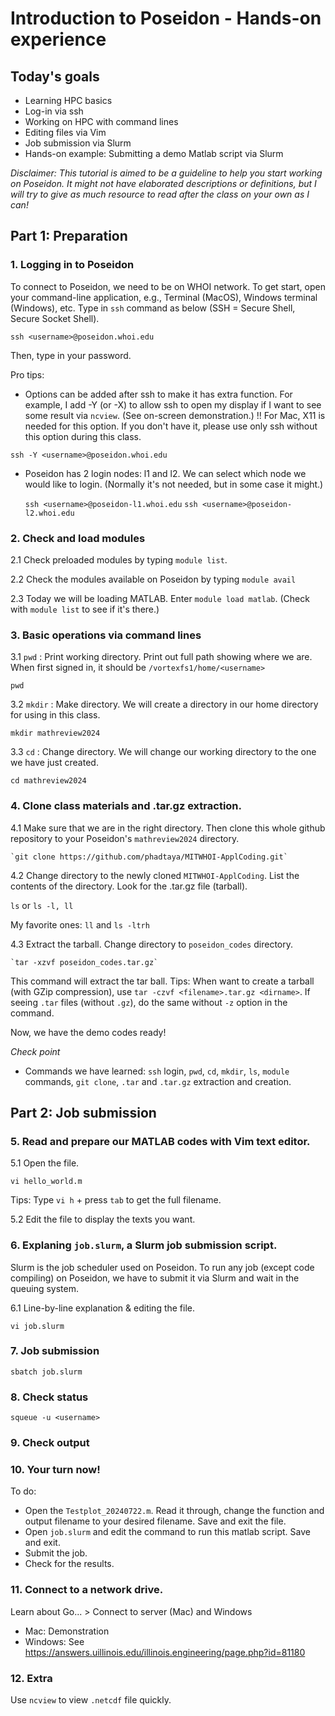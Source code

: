 # Introduction to Poseidon - Hands-on experience

## Today's goals

* Learning HPC basics
* Log-in via ssh
* Working on HPC with command lines
* Editing files via Vim
* Job submission via Slurm
* Hands-on example: Submitting a demo Matlab script via Slurm

*Disclaimer: This tutorial is aimed to be a guideline to help you start working on Poseidon. It might not have elaborated descriptions or definitions, but I will try to give as much resource to read after the class on your own as I can!*

## Part 1: Preparation

### 1. Logging in to Poseidon

To connect to Poseidon, we need to be on WHOI network. To get start, open your command-line application, e.g., Terminal (MacOS), Windows terminal (Windows), etc. Type in `ssh` command as below (SSH = Secure Shell, Secure Socket Shell).

`ssh <username>@poseidon.whoi.edu`

Then, type in your password.

Pro tips:
- Options can be added after ssh to make it has extra function. For example, I add -Y (or -X) to allow ssh to open my display if I want to see some result via `ncview`. (See on-screen demonstration.) !! For Mac, X11 is needed for this option. If you don't have it, please use only ssh without this option during this class.

`ssh -Y <username>@poseidon.whoi.edu`

- Poseidon has 2 login nodes: l1 and l2. We can select which node we would like to login. (Normally it's not needed, but in some case it might.)

    `ssh <username>@poseidon-l1.whoi.edu`   `ssh <username>@poseidon-l2.whoi.edu`

### 2. Check and load modules

2.1 Check preloaded modules by typing  `module list`.

2.2 Check the modules available on Poseidon by typing `module avail`

2.3 Today we will be loading MATLAB. Enter `module load matlab`. (Check with `module list` to see if it's there.)

### 3. Basic operations via command lines

3.1 `pwd` : Print working directory. Print out full path showing where we are. When first signed in, it should be `/vortexfs1/home/<username>`

  `pwd`

3.2 `mkdir` : Make directory. We will create a directory in our home directory for using in this class.

  `mkdir mathreview2024`

3.3 `cd` : Change directory. We will change our working directory to the one we have just created.

`cd mathreview2024`

### 4. Clone class materials and .tar.gz extraction.

4.1 Make sure that we are in the right directory. Then clone this whole github repository to your Poseidon's `mathreview2024` directory.

    `git clone https://github.com/phadtaya/MITWHOI-ApplCoding.git`
    

4.2 Change directory to the newly cloned `MITWHOI-ApplCoding`. List the contents of the directory. Look for the .tar.gz file (tarball).

`ls` or `ls -l, ll`

My favorite ones: `ll` and `ls -ltrh`

4.3 Extract the tarball. Change directory to `poseidon_codes` directory.

    `tar -xzvf poseidon_codes.tar.gz`


This command will extract the tar ball. Tips: When want to create a tarball (with GZip compression), use `tar -czvf <filename>.tar.gz <dirname>`. If seeing `.tar` files (without `.gz`), do the same without `-z` option in the command.

Now, we have the demo codes ready!

*Check point*

* Commands we have learned: `ssh` login, `pwd`, `cd`, `mkdir`, `ls`, `module` commands, `git clone`, `.tar` and `.tar.gz` extraction and creation.

## Part 2: Job submission

### 5. Read and prepare our MATLAB codes with Vim text editor.

5.1 Open the file.

`vi hello_world.m`

Tips: Type `vi h` + press `tab` to get the full filename.

5.2 Edit the file to display the texts you want.

### 6. Explaning `job.slurm`, a Slurm job submission script.

Slurm is the job scheduler used on Poseidon. To run any job (except code compiling) on Poseidon, we have to submit it via Slurm and wait in the queuing system.

6.1 Line-by-line explanation & editing the file.

`vi job.slurm`

### 7. Job submission

`sbatch job.slurm`


### 8. Check status

`squeue -u <username>`

### 9. Check output

### 10. Your turn now!

To do:

* Open the `Testplot_20240722.m`. Read it through, change the function and output filename to your desired filename. Save and exit the file.
* Open `job.slurm` and edit the command to run this matlab script. Save and exit.
* Submit the job.
* Check for the results.

### 11. Connect to a network drive. 

Learn about Go... > Connect to server (Mac) and Windows

* Mac: Demonstration
* Windows: See https://answers.uillinois.edu/illinois.engineering/page.php?id=81180

### 12. Extra

Use `ncview` to view `.netcdf` file quickly.

















